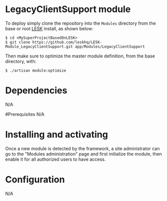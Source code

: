 # LegacyClientSupport module

To deploy simply clone the repository into the ```Modules``` directory from the base or root [LESK](https://github.com/sroutier/laravel-enterprise-starter-kit) install, as shown below:
```
$ cd <MySuperProjectBasedOnLESK>
$ git clone https://github.com/leskhq/LESK-Module_LegacyClientSupport.git app/Modules/LegacyClientSupport
```

Then make sure to optimize the master module definition, from the base directory, with:
```
$ ./artisan module:optimize
```

# Dependencies
N/A

#Prerequisites
N/A

# Installing and activating
Once a new module is detected by the framework, a site administrator can go to the "Modules administration" page
and first initialize the module, then enable it for all authorized users to have access.

# Configuration
N/A


